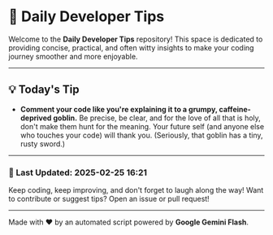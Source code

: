 
# 🌟 Daily Developer Tips

Welcome to the **Daily Developer Tips** repository! This space is dedicated to providing concise, practical, and often witty insights to make your coding journey smoother and more enjoyable.

---

## 💡 Today's Tip

- **Comment your code like you're explaining it to a grumpy, caffeine-deprived goblin.**  Be precise, be clear, and for the love of all that is holy, don't make them hunt for the meaning.  Your future self (and anyone else who touches your code) will thank you.  (Seriously, that goblin has a tiny, rusty sword.)

---

### 📅 Last Updated: 2025-02-25 16:21

Keep coding, keep improving, and don't forget to laugh along the way! Want to contribute or suggest tips? Open an issue or pull request!

---

Made with ❤️ by an automated script powered by **Google Gemini Flash**.
